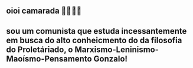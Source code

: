 ## oioi camarada 👋💥🚩✊
## sou um comunista que estuda incessantemente em busca do alto conheicmento do da filosofia do Proletáriado, o Marxismo-Leninismo-Maoísmo-Pensamento Gonzalo!
## 
